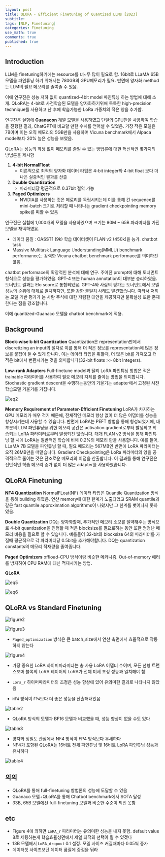 ```yaml
---
layout: post
title: QLORA - Efficient Finetuning of Quantized LLMs [2023]
subtitle: 
tags: [NLP, Finetuning]
categories: Finetuning
use_math: true
comments: true
published: true
---
```


## Introduction

LLM을 finetuning하기에는 resource를 너~무 많이 필요로 함. 16bit로 LLaMA 65B 모델을 파인튜닝 하기 위해서는 780GB의 GPU메모리가 필요. 반면에 양자화 method는 LLM의 필요 메모리를 줄여줄 수 있음.

이에 연구진은 성능 저하 없이 quantized-4bit model 파인튜닝 하는 방법에 대해 소개. QLoRA는 4-bit로 사전학습된 모델을 양자화하기위해 독특한 high-precision technique를 사용하고 난 후에 학습가능한 LoRa 가중치의 적은 양을 추가함. 

연구진은 실험에 **Guanacon** 계열 모델을 사용하였고 단일의 GPU만을 사용하여 학습을 진행한 결과, ChatGPT에 비교할 만한 수치를 얻어낼 수 있었음. 가장 작은 모델은 7B이며 이는 오직 메모리의 5GB만을 사용하여 Vicuna benchmark에서 Alpaca model보다 20% 높은 성능을 보였음.

QLoRA는 성능의 희생 없이 메모리를 줄일 수 있는 방법론에 대한 혁신적인 몇가지의 방법론을 제시함

1. **4-bit NormalFloat**
   - 이론적으로 최적의 양자화 데이터 타입은 4-bit integer와 4-bit float 보다 더 나은 실증적인 결과를 산출
2. **Double Quantization**
   - 파라미터당 평균적으로 0.37bit 절약 가능
3. **Paged Optimizers** 
   - NVIDIA를 사용하는 것은 메로리를 독립시키는데 이를 통해 긴 sequence를 mini-batch 크기로 처리할 때 나타나는 gradient checkpointing memory spike를 피할 수 있음 

연구진은 실험에 1,000개의 모델을 사용하였으며 크기는 80M ~ 65B 파라미터를 가진 모델을 채택하였음. 

- 데이터 품질 : OASST1 (9k) 학습 데이터셋이 FLAN v2 (450k)을 능가. chatbot task
- Massive Multitask Language Understanding(MMLU) benchmark performance는 강력한 Vicuna chatbot benchmark performace를 의미하진 않음.

chatbot performace의 확장적인 분석에 대해 연구. 주어진 prompt에 대해 토너먼트 형식으로 성능을 평가하였음. GPT-4 또는 human annotation이 대부분 승리하였음. 토너먼트 결과는 Elo score로 통합되었음. GPT-4와 사람의 평가는 토너먼트에서 모델 성능의 순위에 대체로 일치하지만, 또한 강한 불일치 사례도 발견했습니다. 따라서 저희는 모델 기반 평가가 는 사람 주석에 대한 저렴한 대안을 제공하지만 불확실성 또한 존재한다는 점을 강조합니다.

이에 quantized-Guanaco 모델을 chatbot benchmark에 적용. 

## Background

**Block-wise k-bit Quantization** Quantization은 representation딴에서 discretizing an input의 절차로 이를 통해 더 적은 정보를 representation에 많은 정보를 붙잡아 둘 수 있게 합니다. 이는 데이터 타입을 취할때, 더 많은 bit를 가져오고 더 적은 bit에서 변환시키는 것을 의미합니다(32-bit floats >> 8bit Integers). 

**Low-rank Adapters** Full-finetune model과 달리 LoRA 파인튜닝 방법은 적은 trainable 파라미터를 사용하여 필요 메모리 자체를 줄이는 방법을 의미합니다. Stochastic gradient descent을 수행하는동안의 기울기는 adapter에서 고정된 사전학습모델 기울기를 거칩니다.

![eq2](/img/QLoRA/eq2.png)

**Memory Requirement of Parameter-Efficient Finetuning** LoRA가 차지하는 GPU 메모리가 매우 적기 때문에, 전체적인 메모리 향상 없이 더 많은 어댑터를 성능을 향상시키는데 사용할 수 있습니다. 반면에 LoRA는 PEFT 방법을 통해 형성되었기에, 대부분의 LLM 파인튜닝을 위한 메모리 공간은 activation gradient로부터 발생되고 학습되는 LoRA 파라미터로부터 발생되진 않습니다. 대개 FLAN v2 방식을 통해 파인튜닝 할 시에 LoRA는 일반적인 학습에 비해 0.2%의 메모리 만을 사용합니다. 예를 들어, LLaMA 7B 모델을 파인튜닝 할 때, 필요 메모리는 567MB인 반면에 LoRA 파라미터는 오직 26MB만을 떠맡습니다. Gradient Checkpointing은 LoRa 파라미터의 양을 공격적으로 줄이는 것은 단조로운 메모리의 이점을 산출합니다. 이 결과를 통해 연구진은 전반적인 학습 메모리 증가 없이 더 많은 adapter를 사용하였습니다. 

## QLoRA Finetuning

**NF4 Quantization** NormalFLoat(NF) 데이터 타입은 Quantile Quantization 방식을 통해 building 하였음. 연산 memory에 대한 한계가 노출되었고 SRAM quantile과 같은 fast quantile approximation algorithms이 나왔지만 그 한계를 벗어나지 못하였음. 

**Double Quantization** DQ는 양자화할때, 추가적인 메모리 소모를 절약해주는 방식으로 4-bit quantization을 진행할 때 적은 blocksize를 필요로하는 동안 또한 엄청난 메모리 비용을 필요로 할 수 있습니다. 예를들어 32-bit와 blocksize 64의 파라미터를 가질때 평균적으로 각 파라미터당 0.5bit을 추가해야합니다. DQ는 quantization constants의 메모리 적재량을 줄여줍니다.

**Paged Optimizers** offload-CPU 방식이랑 비슷한 메커니즘. Out-of-memory 에러를 방지하여 CPU RAM에 대신 적재시키는 방법.

**QLoRA**

![eq5](/img/QLoRA/eq5.png)

![eq6](/img/QLoRA/eq6.png)

## QLoRA vs Standard Finetuning

![figure2](/img/QLoRA/figure2.png)

![figure3](/img/QLoRA/figure3.png)

- `Paged_optimization` 방식은 큰 batch_size에서 연산 측면에서 효율적으로 작동하지 않는다

![figure4](/img/QLoRA/figure4.png)

- 가장 중요한 LoRA 하이퍼파라미터는 총 사용 LoRA 어댑터 수이며, 모든 선형 트랜스포머 블록의 LoRA 레이어의 LoRA가 전체 미세 조정 성능과 일치해야 함
- `Lora_r` 하이퍼파라미터의 조정은 성능 향상에 있어 유의미한 결과로 나타나지 않았음

- `NF4` 방식이 `FP4`보다 더 좋은 성능을 산출해내었음

![table2](/img/QLoRA/table2.png)

- QLoRA 방식의 모델과 BF16 모델과 비교했을 때, 성능 향상이 없을 수도 있다

![table3](/img/QLoRA/table3.png)

- 양자화 정밀도 관점에서 NF4 방식이 FP4 방식보다 우세하다
- NF4가 포함된 QLoRA는 16비트 전체 파인튜닝 및 16비트 LoRA 파인튜닝 성능과 유사하다

![table4](/img/QLoRA/table4.png)


## 의의
- QLoRA를 통해 full-finetuning 방법론의 성능에 도달할 수 있음
- Guanaco 모델+QLoRA를 통해 Chatbot benchmark에서 SOTA 달성
- 33B, 65B 모델에선 full-finetuning 모델과 비슷한 수준이 되진 못함


## etc

- Figure 4에 의하면 `LoRA_r` 파라미터는 유의미한 성능을 내지 못함. default value 8로 세팅하는게 학습효율성면에서 제일 최적의 선택이 될 수 있겠다
- 13B 모델에서 `LoRA_dropout` 0.1 설정. 모델 사이즈 커질때마다 0.05씩 증가
- 데이터셋 사이즈보단 데이터 품질에 중점을 둬라